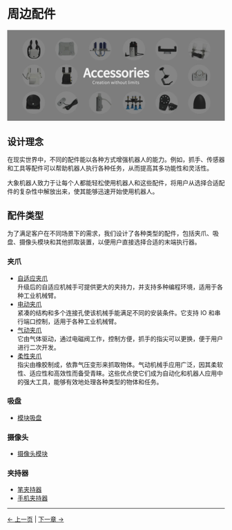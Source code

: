 # 周边配件

![周边配件](../../resources/1-ProductIntroduction/1.4/1.4周边配件.jpg)

## 设计理念

在现实世界中，不同的配件能以各种方式增强机器人的能力。例如，抓手、传感器和工具等配件可以帮助机器人执行各种任务，从而提高其多功能性和灵活性。

大象机器人致力于让每个人都能轻松使用机器人和这些配件，将用户从选择合适配件的复杂性中解放出来，使其能够迅速开始使用机器人。

## 配件类型

为了满足客户在不同场景下的需求，我们设计了各种类型的配件，包括夹爪、吸盘、摄像头模块和其他抓取装置，以便用户直接选择合适的末端执行器。

### 夹爪

- [自适应夹爪](../1.4-AccessoriesTools/1.4.1-Gripper/1-AdaptiveGripper.md)  
  升级后的自适应机械手可提供更大的夹持力，并支持多种编程环境，适用于各种工业机械臂。
- [电动夹爪](../1.4-AccessoriesTools/1.4.1-Gripper/2-ElectricGripper.md)  
  紧凑的结构和多个连接孔使该机械手能满足不同的安装条件。它支持 IO 和串行端口控制，适用于各种工业机械臂。
- [气动夹爪](../1.4-AccessoriesTools/1.4.1-Gripper/3-PneumaticGripper.md)  
  它由气体驱动，通过电磁阀工作，控制方便，抓手的指尖可以更换，便于用户进行二次开发。
- [柔性夹爪](../1.4-AccessoriesTools/1.4.1-Gripper/4-FlexibleGripper.md)  
  指尖由橡胶制成，依靠气压变形来抓取物体。气动机械手应用广泛，因其柔软性、适应性和高效性而备受青睐。这些优点使它们成为自动化和机器人应用中的强大工具，能够有效地处理各种类型的物体和任务。

### 吸盘

- [模块吸盘](../1.4-AccessoriesTools/1.4.2-PumpCup/1-ModuleSuctionCup.md)

### 摄像头

- [摄像头模块](../1.4-AccessoriesTools/1.4.3-Camera/1-CameraModulePro.md)

### 夹持器

- [笔夹持器](../1.4-AccessoriesTools/1.4.4-Holder/1-PenHolderPro.md)
- [手机夹持器](../1.4-AccessoriesTools/1.4.4-Holder/2-PhoneHolderPro.md)

---

[← 上一页](../1.3-ApplicationScenario.md) |
[下一章 →](../../2-ProductFeature/2.2_320_PI_product/README.md)
